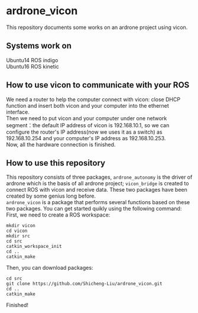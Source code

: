 ardrone_vicon
====
This repository documents some works on an ardrone project using vicon.


Systems work on
-----
Ubuntu14              ROS indigo  <br>
Ubuntu16                  ROS kinetic

How to use vicon to communicate with your ROS
-----
We need a router to help the computer connect with vicon: close DHCP function and insert both vicon and your computer into the ethernet interface.
<br> Then we need to put vicon and your computer under one network segment：the default IP address of vicon is 192.168.10.1, so we can configure the router's IP address(now we uses it as a switch) as 192.168.10.254 and your computer's IP address as 192.168.10.253.
<br> Now, all the hardware connection is finished.
<br>

How to use this repository
---
This repository consists of three packages, `ardrone_autonomy` is the driver of ardrone which is the basis of all ardrone project; `vicon_bridge` is created to connect ROS with vicon and receive data. These two packages have been created by some genius long before.
<br> `ardrone_vicon` is a package that performs several functions based on these two packages. You can get started quikly using the following command:
First, we need to create a ROS workspace:
```
mkdir vicon
cd vicon
mkdir src
cd src
catkin_workspace_init
cd ..
catkin_make
```
Then, you can download packages:
```
cd src
git clone https://github.com/Shicheng-Liu/ardrone_vicon.git
cd ..
catkin_make
```
Finished!
